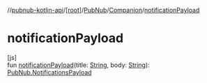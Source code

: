 //[pubnub-kotlin-api](../../../../index.md)/[[root]](../../index.md)/[PubNub](../index.md)/[Companion](index.md)/[notificationPayload](notification-payload.md)

# notificationPayload

[js]\
fun [notificationPayload](notification-payload.md)(title: [String](https://kotlinlang.org/api/latest/jvm/stdlib/kotlin/-string/index.html), body: [String](https://kotlinlang.org/api/latest/jvm/stdlib/kotlin/-string/index.html)): [PubNub.NotificationsPayload](../-notifications-payload/index.md)

